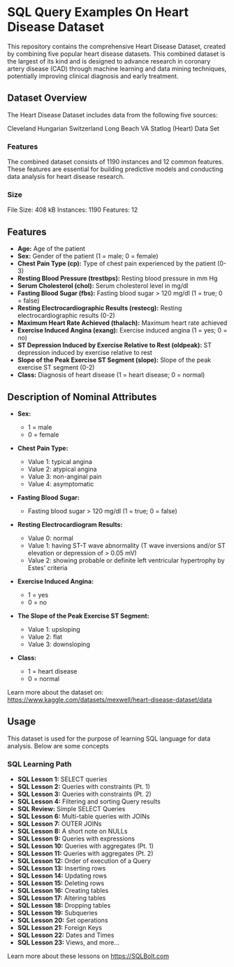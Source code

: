 # SQL Query Examples On Heart Disease Dataset

This repository contains the comprehensive Heart Disease Dataset, created by combining five popular heart disease datasets. This combined dataset is the largest of its kind and is designed to advance research in coronary artery disease (CAD) through machine learning and data mining techniques, potentially improving clinical diagnosis and early treatment.

## Dataset Overview
The Heart Disease Dataset includes data from the following five sources:

Cleveland
Hungarian
Switzerland
Long Beach VA
Statlog (Heart) Data Set
### Features
The combined dataset consists of 1190 instances and 12 common features. These features are essential for building predictive models and conducting data analysis for heart disease research.

### Size
File Size: 408 kB
Instances: 1190
Features: 12
## Features

- **Age:** Age of the patient
- **Sex:** Gender of the patient (1 = male; 0 = female)
- **Chest Pain Type (cp):** Type of chest pain experienced by the patient (0-3)
- **Resting Blood Pressure (trestbps):** Resting blood pressure in mm Hg
- **Serum Cholesterol (chol):** Serum cholesterol level in mg/dl
- **Fasting Blood Sugar (fbs):** Fasting blood sugar > 120 mg/dl (1 = true; 0 = false)
- **Resting Electrocardiographic Results (restecg):** Resting electrocardiographic results (0-2)
- **Maximum Heart Rate Achieved (thalach):** Maximum heart rate achieved
- **Exercise Induced Angina (exang):** Exercise induced angina (1 = yes; 0 = no)
- **ST Depression Induced by Exercise Relative to Rest (oldpeak):** ST depression induced by exercise relative to rest
- **Slope of the Peak Exercise ST Segment (slope):** Slope of the peak exercise ST segment (0-2)
- **Class:** Diagnosis of heart disease (1 = heart disease; 0 = normal)

## Description of Nominal Attributes

- **Sex:**
  - 1 = male
  - 0 = female

- **Chest Pain Type:**
  - Value 1: typical angina
  - Value 2: atypical angina
  - Value 3: non-anginal pain
  - Value 4: asymptomatic

- **Fasting Blood Sugar:**
  - Fasting blood sugar > 120 mg/dl (1 = true; 0 = false)

- **Resting Electrocardiogram Results:**
  - Value 0: normal
  - Value 1: having ST-T wave abnormality (T wave inversions and/or ST elevation or depression of > 0.05 mV)
  - Value 2: showing probable or definite left ventricular hypertrophy by Estes' criteria

- **Exercise Induced Angina:**
  - 1 = yes
  - 0 = no

- **The Slope of the Peak Exercise ST Segment:**
  - Value 1: upsloping
  - Value 2: flat
  - Value 3: downsloping

- **Class:**
  - 1 = heart disease
  - 0 = normal

Learn more about the dataset on: https://www.kaggle.com/datasets/mexwell/heart-disease-dataset/data

## Usage
This dataset is used for the purpose of learning SQL language for data analysis. Below are some concepts

### SQL Learning Path

- **SQL Lesson 1:** SELECT queries
- **SQL Lesson 2:** Queries with constraints (Pt. 1)
- **SQL Lesson 3:** Queries with constraints (Pt. 2)
- **SQL Lesson 4:** Filtering and sorting Query results
- **SQL Review:** Simple SELECT Queries
- **SQL Lesson 6:** Multi-table queries with JOINs
- **SQL Lesson 7:** OUTER JOINs
- **SQL Lesson 8:** A short note on NULLs
- **SQL Lesson 9:** Queries with expressions
- **SQL Lesson 10:** Queries with aggregates (Pt. 1)
- **SQL Lesson 11:** Queries with aggregates (Pt. 2)
- **SQL Lesson 12:** Order of execution of a Query
- **SQL Lesson 13:** Inserting rows
- **SQL Lesson 14:** Updating rows
- **SQL Lesson 15:** Deleting rows
- **SQL Lesson 16:** Creating tables
- **SQL Lesson 17:** Altering tables
- **SQL Lesson 18:** Dropping tables
- **SQL Lesson 19:** Subqueries
- **SQL Lesson 20:** Set operations
- **SQL Lesson 21:** Foreign Keys
- **SQL Lesson 22:** Dates and Times
- **SQL Lesson 23:** Views, and more...

Learn more about these lessons on https://SQLBolt.com